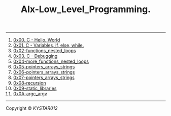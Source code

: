 <html>
<body>
<header>
<h1> Alx-Low_Level_Programming.</h1>
</header>
<hr>
<section>
<p><ol>
<li><a href="https://github.com/Kystar012/alx-low_level_programming/tree/master"> 0x00. C - Hello, World</a></li>
<li><a href="https://github.com/Kystar012/alx-low_level_programming/tree/master/0x01-variables_if_else_while"> 0x01. C - Variables, if, else, while.</a></li>
<li> <a href="https://github.com/Kystar012/alx-low_level_programming/tree/master/0x02-functions_nested_loops">0x02-functions_nested_loops</a></li>
<li><a href="https://github.com/Kystar012/alx-low_level_programming/tree/master/0x03-debugging">0x03. C - Debugging</a></li>
<li><a href="https://github.com/Kystar012/alx-low_level_programming/tree/master/0x04-more_functions_nested_loops">0x04-more_functions_nested_loops</a></li>
<li><a href="https://github.com/Kystar012/alx-low_level_programming/tree/master/0x05-pointers_arrays_strings">0x05-pointers_arrays_strings </a></li>
<li><a href="https://github.com/Kystar012/alx-low_level_programming/tree/master/0x06-pointers_arrays_strings">0x06-pointers_arrays_strings</a></li>
<li><a href="https://github.com/Kystar012/alx-low_level_programming/tree/master/0x07-pointers_arrays_strings">0x07-pointers_arrays_strings</a></li>
<li><a href="https://github.com/Kystar012/alx-low_level_programming/tree/master/0x08-recursion">0x08-recursion</a></li>
<li><a href="https://github.com/Kystar012/alx-low_level_programming/tree/master/0x09-static_libraries">0x09-static_libraries</a></li>
<li><a href="https://github.com/Kystar012/alx-low_level_programming/tree/master/0x0A-argc_argv">0x0A-argc_argv</a></li>
</ol>


</p>
</section>
<hr>
<footer>
<p align=centre> Copyright &copy <em>KYSTAR012</em> </p>
</footer>
</body>
</html>
